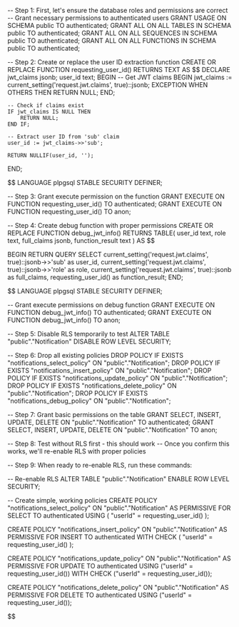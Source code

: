-- Step 1: First, let's ensure the database roles and permissions are correct
-- Grant necessary permissions to authenticated users
GRANT USAGE ON SCHEMA public TO authenticated;
GRANT ALL ON ALL TABLES IN SCHEMA public TO authenticated;
GRANT ALL ON ALL SEQUENCES IN SCHEMA public TO authenticated;
GRANT ALL ON ALL FUNCTIONS IN SCHEMA public TO authenticated;

-- Step 2: Create or replace the user ID extraction function
CREATE OR REPLACE FUNCTION requesting_user_id()
RETURNS TEXT AS $$
DECLARE
jwt_claims jsonb;
user_id text;
BEGIN
-- Get JWT claims
BEGIN
jwt_claims := current_setting('request.jwt.claims', true)::jsonb;
EXCEPTION
WHEN OTHERS THEN
RETURN NULL;
END;

    -- Check if claims exist
    IF jwt_claims IS NULL THEN
        RETURN NULL;
    END IF;

    -- Extract user ID from 'sub' claim
    user_id := jwt_claims->>'sub';

    RETURN NULLIF(user_id, '');

END;

$$
LANGUAGE plpgsql STABLE SECURITY DEFINER;

-- Step 3: Grant execute permission on the function
GRANT EXECUTE ON FUNCTION requesting_user_id() TO authenticated;
GRANT EXECUTE ON FUNCTION requesting_user_id() TO anon;

-- Step 4: Create debug function with proper permissions
CREATE OR REPLACE FUNCTION debug_jwt_info()
RETURNS TABLE(
    user_id text,
    role text,
    full_claims jsonb,
    function_result text
) AS
$$

BEGIN
RETURN QUERY
SELECT
current_setting('request.jwt.claims', true)::jsonb->>'sub' as user_id,
current_setting('request.jwt.claims', true)::jsonb->>'role' as role,
current_setting('request.jwt.claims', true)::jsonb as full_claims,
requesting_user_id() as function_result;
END;

$$
LANGUAGE plpgsql STABLE SECURITY DEFINER;

-- Grant execute permissions on debug function
GRANT EXECUTE ON FUNCTION debug_jwt_info() TO authenticated;
GRANT EXECUTE ON FUNCTION debug_jwt_info() TO anon;

-- Step 5: Disable RLS temporarily to test
ALTER TABLE "public"."Notification" DISABLE ROW LEVEL SECURITY;

-- Step 6: Drop all existing policies
DROP POLICY IF EXISTS "notifications_select_policy" ON "public"."Notification";
DROP POLICY IF EXISTS "notifications_insert_policy" ON "public"."Notification";
DROP POLICY IF EXISTS "notifications_update_policy" ON "public"."Notification";
DROP POLICY IF EXISTS "notifications_delete_policy" ON "public"."Notification";
DROP POLICY IF EXISTS "notifications_debug_policy" ON "public"."Notification";

-- Step 7: Grant basic permissions on the table
GRANT SELECT, INSERT, UPDATE, DELETE ON "public"."Notification" TO authenticated;
GRANT SELECT, INSERT, UPDATE, DELETE ON "public"."Notification" TO anon;

-- Step 8: Test without RLS first - this should work
-- Once you confirm this works, we'll re-enable RLS with proper policies

-- Step 9: When ready to re-enable RLS, run these commands:

-- Re-enable RLS
ALTER TABLE "public"."Notification" ENABLE ROW LEVEL SECURITY;

-- Create simple, working policies
CREATE POLICY "notifications_select_policy"
ON "public"."Notification"
AS PERMISSIVE
FOR SELECT
TO authenticated
USING (
    "userId" = requesting_user_id()
);

CREATE POLICY "notifications_insert_policy"
ON "public"."Notification"
AS PERMISSIVE
FOR INSERT
TO authenticated
WITH CHECK (
    "userId" = requesting_user_id()
);

CREATE POLICY "notifications_update_policy"
ON "public"."Notification"
AS PERMISSIVE
FOR UPDATE
TO authenticated
USING ("userId" = requesting_user_id())
WITH CHECK ("userId" = requesting_user_id());

CREATE POLICY "notifications_delete_policy"
ON "public"."Notification"
AS PERMISSIVE
FOR DELETE
TO authenticated
USING ("userId" = requesting_user_id());

$$
